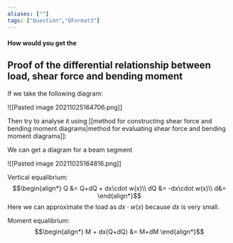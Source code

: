 ```yaml
---
aliases: [""]
tags: ["Question","QFormat3"]
---
```


#### How would you get the
## Proof of the differential relationship between load, shear force and bending moment

If we take the following diagram:

![[Pasted image 20211025164706.png]]

Then try to analyse it using [[method for constructing shear force and bending moment diagrams|method for evaluating shear force and bending moment diagrams]]:

We can get a diagram for a beam segment

![[Pasted image 20211025164816.png]]

Vertical equalibrium:
$$\begin{align*}
Q &= Q+dQ + dx\cdot w(x)\\
dQ &= -dx\cdot w(x)\\
d&=
\end{align*}$$
Here we can approximate the load as $dx\cdot w(x)$ because $dx$ is very small.

Moment equalibrium:
$$\begin{align*}
M + dx(Q+dQ) &= M+dM 
\end{align*}$$